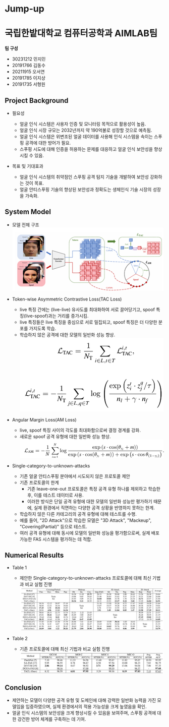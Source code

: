 # Jump-up
# 국립한밭대학교 컴퓨터공학과 AIMLAB팀

**팀 구성**
- 30231212 민지민
- 20191766 김동수
- 20211915 오서연
- 20191785 이지상
- 20191735 서형원

## Project Background
- 필요성
  - 얼굴 인식 시스템은 사용자 인증 및 모니터링 목적으로 활용성이 높음.
  - 얼굴 인식 시장 규모는 2032년까지 약 190억불로 성장할 것으로 예측됨.
  - 얼굴 인식 시스템은 위변조된 얼굴 데이터를 사용해 인식 시스템을 속이는 스푸핑 공격에 대한 방어가 필요.
  - 스푸핑 시도에 대해 인증을 허용하는 문제를 대응하고 얼굴 인식 보안성을 향상 시킬 수 있음.
    
- 목표 및 기대효과
  - 얼굴 인식 시스템의 취약점인 스푸핑 공격 탐지 기술을 개발하여 보안성 강화하는 것이 목표.
  - 얼굴 안티스푸핑 기술의 향상된 보안성과 정확도는 생체인식 기술 시장의 성장을 가속화.

## System Model
- 모델 전체 구조
![input](./AIMLAB_img/overview.png)

- Token-wise Asymmetric Contrastive Loss(TAC Loss)
  - live 특징 간에는 (live-live) 유사도를 최대화하여 서로 끌어당기고, spoof 특징(live-spoof)과는 거리를 증가시킴.
  - live 특징들은 live 특징을 중심으로 서로 밀집되고, spoof 특징은 더 다양한 분포를 가지도록 학습.
  - 학습하지 않은 공격에 대한 모델의 일반화 성능 향상.
 ![input](./AIMLAB_img/TAC_Loss.png)

- Angular Margin Loss(AM Loss)
  - live, spoof 특징 사이의 각도를 최대화함으로써 결정 경계를 강화.
  - 새로운 spoof 공격 유형에 대한 일반화 성능 향상.
  ![input](./AIMLAB_img/AM_Loss.png)
     
- Single-category-to-unknown-attacks
  - 기존 얼굴 안티스푸핑 분야에서 시도되지 않은 프로토콜 제안
  - 기존 프로토콜의 한계
    - 기존 leave-one-out 프로토콜은 특정 공격 유형 하나를 제외하고 학습한 후, 이를 테스트 데이터로 사용.
    - 이러한 방식은 단일 공격 유형에 대한 모델의 일반화 성능만 평가하기 때문에, 실제 환경에서 직면하는 다양한 공격 상황을 반영하지 못하는 한계.
  - 학습하지 않은 다른 카테고리의 공격 유형에 대해 테스트를 수행.
  - 예를 들어, "2D Attack"으로 학습한 모델은 "3D Attack", "Mackeup", "Covering(Partial)" 등으로 테스트.
  - 여러 공격 유형에 대해 동시에 모델의 일반화 성능을 평가함으로써, 실제 배포 가능한 FAS 시스템을 평가하는 데 적합.
    
## Numerical Results
- Table 1
  - 제안한 Single-category-to-unknown-attacks 프로토콜에 대해 최신 기법과 비교 실험 진행 
![input](./AIMLAB_img/table_1.png)

- Table 2
  - 기존 프로토콜에 대해 최신 기법과 비교 실험 진행
![input](./AIMLAB_img/table_2.png)

## Conclusion
- 제안하는 모델이 다양한 공격 유형 및 도메인에 대해 강력한 일반화 능력을 가진 모델임을 입증하였으며, 실제 환경에서의 적용 가능성을 크게 높였음을 확인.
- 얼굴 인식 시스템의 보안성을 크게 향상시킬 수 있음을 보여주며, 스푸핑 공격에 대한 강건한 방어 체계를 구축하는 데 기여.
